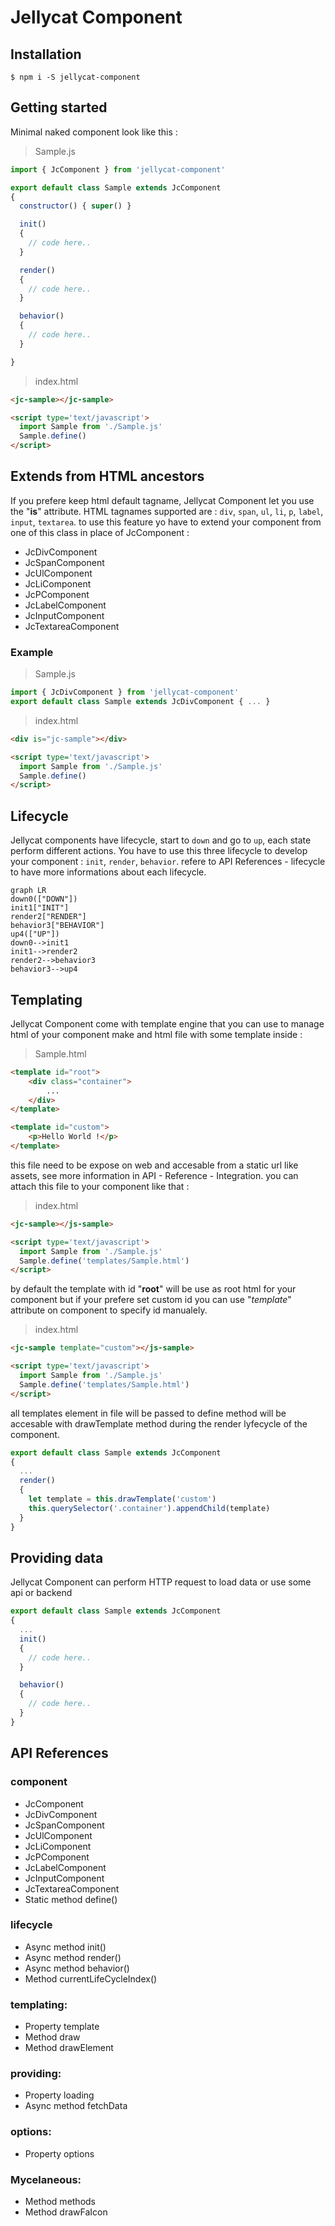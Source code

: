 # Jellycat Component

## Installation
```console
$ npm i -S jellycat-component
```

## Getting started

Minimal naked component look like this :

> Sample.js
```js
import { JcComponent } from 'jellycat-component'

export default class Sample extends JcComponent
{
  constructor() { super() }

  init()
  {
    // code here..
  }

  render()
  {
    // code here..
  }

  behavior()
  {
    // code here..
  }

}
```

> index.html
```html
<jc-sample></jc-sample>

<script type='text/javascript'>
  import Sample from './Sample.js'
  Sample.define()
</script>
```

## Extends from HTML ancestors

If you prefere keep html default tagname, Jellycat Component let you use the "**is**" attribute.
HTML tagnames supported are : `div`, `span`, `ul`, `li`, `p`, `label`, `input`, `textarea`.
to use this feature yo have to extend your component from one of this class in place of JcComponent :

- JcDivComponent
- JcSpanComponent
- JcUlComponent
- JcLiComponent
- JcPComponent
- JcLabelComponent
- JcInputComponent
- JcTextareaComponent

### Example

> Sample.js
```js
import { JcDivComponent } from 'jellycat-component'
export default class Sample extends JcDivComponent { ... }
````

> index.html
```html
<div is="jc-sample"></div>

<script type='text/javascript'>
  import Sample from './Sample.js'
  Sample.define()
</script>
````

## Lifecycle

Jellycat components have lifecycle, start to `down` and go to `up`, each state perform different actions. You have to use this three lifecycle to develop your component : `init`, `render`, `behavior`. refere to API References - lifecycle to have more informations about each lifecycle.

```mermaid
graph LR
down0(["DOWN"])
init1["INIT"]
render2["RENDER"]
behavior3["BEHAVIOR"]
up4(["UP"])
down0-->init1
init1-->render2
render2-->behavior3
behavior3-->up4
```

## Templating

Jellycat Component come with template engine that you can use to manage html of your component
make and html file with some template inside :

> Sample.html
```html
<template id="root">
	<div class="container">
		...
	</div>
</template>

<template id="custom">
	<p>Hello World !</p>
</template>
````

this file need to be expose on web and accesable from a static url like assets, see more information in API - Reference - Integration.
you can attach this file to your component like that :

> index.html
```html
<jc-sample></js-sample>

<script type='text/javascript'>
  import Sample from './Sample.js'
  Sample.define('templates/Sample.html')
</script>
````

by default the template with id "**root**" will be use as root html for your component but if your prefere set custom id you can use "*template*" attribute on component to specify id manualely.

> index.html
```html
<jc-sample template="custom"></js-sample>

<script type='text/javascript'>
  import Sample from './Sample.js'
  Sample.define('templates/Sample.html')
</script>
````

all templates element in file will be passed to define method will be accesable with drawTemplate method during the render lyfecycle of the component.

```js
export default class Sample extends JcComponent
{
  ...
  render()
  {
    let template = this.drawTemplate('custom')
    this.querySelector('.container').appendChild(template)
  }
}
````

## Providing data

Jellycat Component can perform HTTP request to load data or use some api or backend

```js
export default class Sample extends JcComponent
{
  ...
  init()
  {
    // code here..
  }

  behavior()
  {
    // code here..
  }
}
````

## API References

### component
- JcComponent
- JcDivComponent
- JcSpanComponent
- JcUlComponent
- JcLiComponent
- JcPComponent
- JcLabelComponent
- JcInputComponent
- JcTextareaComponent
- Static method define()

### lifecycle

- Async method init()
- Async method render()
- Async method behavior()
- Method currentLifeCycleIndex()

### templating:
- Property template
- Method draw
- Method drawElement

### providing:
- Property loading
- Async method fetchData

### options:
- Property options

### Mycelaneous:
- Method methods
- Method drawFaIcon
